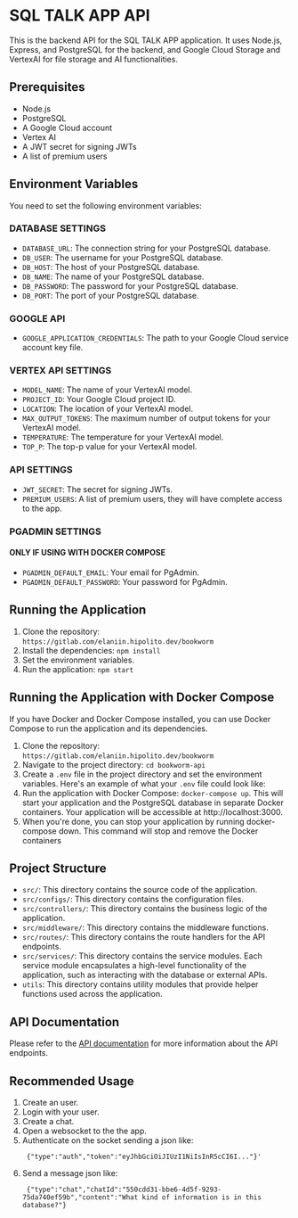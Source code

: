 # SQL TALK APP API

This is the backend API for the SQL TALK APP application. It uses Node.js, Express, and PostgreSQL for the backend, and Google Cloud Storage and VertexAI for file storage and AI functionalities.

## Prerequisites

- Node.js
- PostgreSQL
- A Google Cloud account
- Vertex AI
- A JWT secret for signing JWTs
- A list of premium users

## Environment Variables

You need to set the following environment variables:

### DATABASE SETTINGS

- `DATABASE_URL`: The connection string for your PostgreSQL database.
- `DB_USER`: The username for your PostgreSQL database.
- `DB_HOST`: The host of your PostgreSQL database.
- `DB_NAME`: The name of your PostgreSQL database.
- `DB_PASSWORD`: The password for your PostgreSQL database.
- `DB_PORT`: The port of your PostgreSQL database.

### GOOGLE API

- `GOOGLE_APPLICATION_CREDENTIALS`: The path to your Google Cloud service account key file.

### VERTEX API SETTINGS

- `MODEL_NAME`: The name of your VertexAI model.
- `PROJECT_ID`: Your Google Cloud project ID.
- `LOCATION`: The location of your VertexAI model.
- `MAX_OUTPUT_TOKENS`: The maximum number of output tokens for your VertexAI model.
- `TEMPERATURE`: The temperature for your VertexAI model.
- `TOP_P`: The top-p value for your VertexAI model.

### API SETTINGS

- `JWT_SECRET`: The secret for signing JWTs.
- `PREMIUM_USERS`: A list of premium users, they will have complete access to the app.

### PGADMIN SETTINGS

#### ONLY IF USING WITH DOCKER COMPOSE

- `PGADMIN_DEFAULT_EMAIL`: Your email for PgAdmin.
- `PGADMIN_DEFAULT_PASSWORD`: Your password for PgAdmin.

## Running the Application

1. Clone the repository: `https://gitlab.com/elaniin.hipolito.dev/bookworm`
2. Install the dependencies: `npm install`
3. Set the environment variables.
4. Run the application: `npm start`

## Running the Application with Docker Compose

If you have Docker and Docker Compose installed, you can use Docker Compose to run the application and its dependencies.

1. Clone the repository: `https://gitlab.com/elaniin.hipolito.dev/bookworm`
2. Navigate to the project directory: `cd bookworm-api`
3. Create a `.env` file in the project directory and set the environment variables. Here's an example of what your `.env` file could look like:
4. Run the application with Docker Compose: `docker-compose up`. This will start your application and the PostgreSQL database in separate Docker containers. Your application will be accessible at http://localhost:3000.
5. When you're done, you can stop your application by running docker-compose down. This command will stop and remove the Docker containers

## Project Structure

- `src/`: This directory contains the source code of the application.
- `src/configs/`: This directory contains the configuration files.
- `src/controllers/`: This directory contains the business logic of the application.
- `src/middleware/`: This directory contains the middleware functions.
- `src/routes/`: This directory contains the route handlers for the API endpoints.
- `src/services/`: This directory contains the service modules. Each service module encapsulates a high-level functionality of the application, such as interacting with the database or external APIs.
- `utils`: This directory contains utility modules that provide helper functions used across the application.

## API Documentation

Please refer to the [API documentation](/api-docs/) for more information about the API endpoints.

## Recommended Usage

1. Create an user.
2. Login with your user.
3. Create a chat.
4. Open a websocket to the the app.
5. Authenticate on the socket sending a json like:
   ```
    {"type":"auth","token":"eyJhbGciOiJIUzI1NiIsInR5cCI6I..."}'
   ``` 
6. Send a message json like:
   ```
    {"type":"chat","chatId":"550cdd31-bbe6-4d5f-9293-75da740ef59b","content":"What kind of information is in this database?"}
   ``` 
